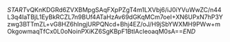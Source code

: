 $START$vQKnKDGRd6ZVXBMpgSAqFXpPZgT4m1LXVbj6/iJ0iYVuWwZC/n44L3q4IaTBjL1EyBkRCZL7n9BUf4ATaHzAv69dGKqMCm7oeI+XN6UPxN7hP3Yzwg3BTTmZL+vG8HZ6hIngjURPQNcd+Bhj4EZ/oJ/H9jSbYWXMH9PWw+mOkgowmaqTfCx0L0oNoinPXiKZ6SgKBpF1BtIAcIeoaqM0sA==$END$